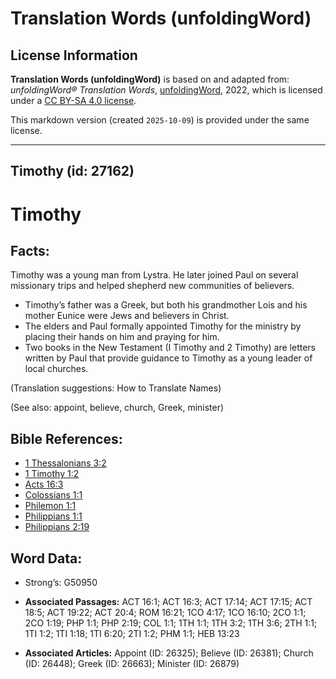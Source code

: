 # Translation Words (unfoldingWord)

## License Information

**Translation Words (unfoldingWord)** is based on and adapted from: _unfoldingWord® Translation Words_, [unfoldingWord](https://unfoldingword.org/utw), 2022, which is licensed under a [CC BY-SA 4.0 license](https://creativecommons.org/licenses/by-sa/4.0/legalcode.en).

This markdown version (created `2025-10-09`) is provided under the same license.



--------------------------------

## Timothy (id: 27162)

Timothy
=======

Facts:
------

Timothy was a young man from Lystra. He later joined Paul on several missionary trips and helped shepherd new communities of believers.

* Timothy’s father was a Greek, but both his grandmother Lois and his mother Eunice were Jews and believers in Christ.
* The elders and Paul formally appointed Timothy for the ministry by placing their hands on him and praying for him.
* Two books in the New Testament (I Timothy and 2 Timothy) are letters written by Paul that provide guidance to Timothy as a young leader of local churches.

(Translation suggestions: How to Translate Names)

(See also: appoint, believe, church, Greek, minister)

Bible References:
-----------------

* [1 Thessalonians 3:2](https://ref.ly/1Thess3:2)
* [1 Timothy 1:2](https://ref.ly/1Tim1:2)
* [Acts 16:3](https://ref.ly/Acts16:3)
* [Colossians 1:1](https://ref.ly/Col1:1)
* [Philemon 1:1](https://ref.ly/Phlm1:1)
* [Philippians 1:1](https://ref.ly/Phil1:1)
* [Philippians 2:19](https://ref.ly/Phil2:19)

Word Data:
----------

* Strong’s: G50950

* **Associated Passages:** ACT 16:1; ACT 16:3; ACT 17:14; ACT 17:15; ACT 18:5; ACT 19:22; ACT 20:4; ROM 16:21; 1CO 4:17; 1CO 16:10; 2CO 1:1; 2CO 1:19; PHP 1:1; PHP 2:19; COL 1:1; 1TH 1:1; 1TH 3:2; 1TH 3:6; 2TH 1:1; 1TI 1:2; 1TI 1:18; 1TI 6:20; 2TI 1:2; PHM 1:1; HEB 13:23
* **Associated Articles:** Appoint (ID: 26325); Believe (ID: 26381); Church (ID: 26448); Greek (ID: 26663); Minister (ID: 26879)

